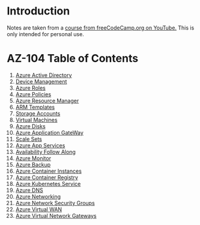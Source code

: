 # Introduction
Notes are taken from a [course from freeCodeCamp.org on YouTube.](https://www.youtube.com/watch?v=10PbGbTUSAg&t=3448s) This is only intended for personal use.
# AZ-104 Table of Contents
1. [Azure Active Directory](01_Azure_Active_Directory.md)
2. [Device Management]()
3. [Azure Roles]()
4. [Azure Policies]()
5. [Azure Resource Manager]()
6. [ARM Templates]()
7. [Storage Accounts]()
8. [Virtual Machines]()
9. [Azure Disks]()
10. [Azure Application GateWay]()
11. [Scale Sets]()
12. [Azure App Services]()
13. [Availability Follow Along]()
14. [Azure Monitor]()
15. [Azure Backup]()
16. [Azure Container Instances]()
17. [Azure Container Registry]()
18. [Azure Kubernetes Service]()
19. [Azure DNS]()
20. [Azure Networking]()
21. [Azure Network Security Groups]()
22. [Azure Virtual WAN]()
23. [Azure Virtual Network Gateways]()